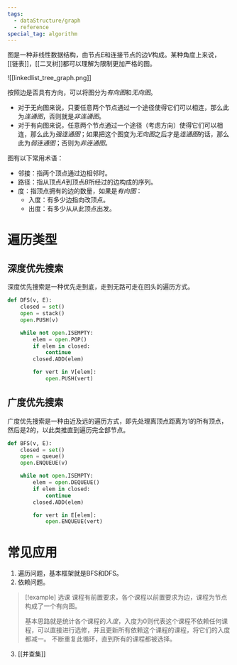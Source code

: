 ```yaml
---
tags:
  - dataStructure/graph
  - reference
special_tag: algorithm
---
```

图是一种非线性数据结构，由节点$E$和连接节点的边$V$构成。某种角度上来说，[[链表]]，[[二叉树]]都可以理解为限制更加严格的图。

![[linkedlist_tree_graph.png]]

按照边是否具有方向，可以将图分为*有向图*和*无向图*。
- 对于无向图来说，只要任意两个节点通过一个途径使得它们可以相连，那么此为*连通图*，否则就是*非连通图*。
- 对于有向图来说，任意两个节点通过一个途径（考虑方向）使得它们可以相连，那么此为*强连通图*；如果把这个图变为*无向图*之后才是*连通图*的话，那么此为*弱连通图*；否则为*非连通图*。

图有以下常用术语：
- 邻接：指两个顶点通过边相邻时。
- 路径：指从顶点$A$到顶点$B$所经过的边构成的序列。
- 度：指顶点拥有的边的数量，如果是*有向图*：
	- 入度：有多少边指向改顶点。
	- 出度：有多少从从此顶点出发。

# 遍历类型

## 深度优先搜索

深度优先搜索是一种优先走到底，走到无路可走在回头的遍历方式。

```python
def DFS(v, E):
	closed = set()
	open = stack()
	open.PUSH(v)

	while not open.ISEMPTY:
		elem = open.POP()
		if elem in closed:
			continue
		closed.ADD(elem)

		for vert in V[elem]:
			open.PUSH(vert)
```

## 广度优先搜索

广度优先搜索是一种由近及远的遍历方式，即先处理离顶点距离为1的所有顶点，然后是2的，以此类推直到遍历完全部节点。

```python
def BFS(v, E):
	closed = set()
	open = queue()
	open.ENQUEUE(v)

	while not open.ISEMPTY:
		elem = open.DEQUEUE()
		if elem in closed:
			continue
		closed.ADD(elem)

		for vert in E[elem]:
			open.ENQUEUE(vert)
```

# 常见应用

1. 遍历问题，基本框架就是BFS和DFS。
2. 依赖问题。
> [!example] 选课
> 课程有前置要求，各个课程以前置要求为边，课程为节点构成了一个有向图。
> 
> 基本思路就是统计各个课程的*入度*，入度为0则代表这个课程不依赖任何课程，可以直接进行选修，并且更新所有依赖这个课程的课程，将它们的入度都减一。
> 不断重复此循环，直到所有的课程都被选择。
3. [[并查集]]